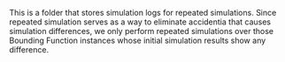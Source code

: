 This is a folder that stores simulation logs for repeated simulations. Since repeated simulation serves as a way to eliminate accidentia that causes simulation differences, we only perform repeated simulations over those Bounding Function instances whose initial simulation results show any difference. 